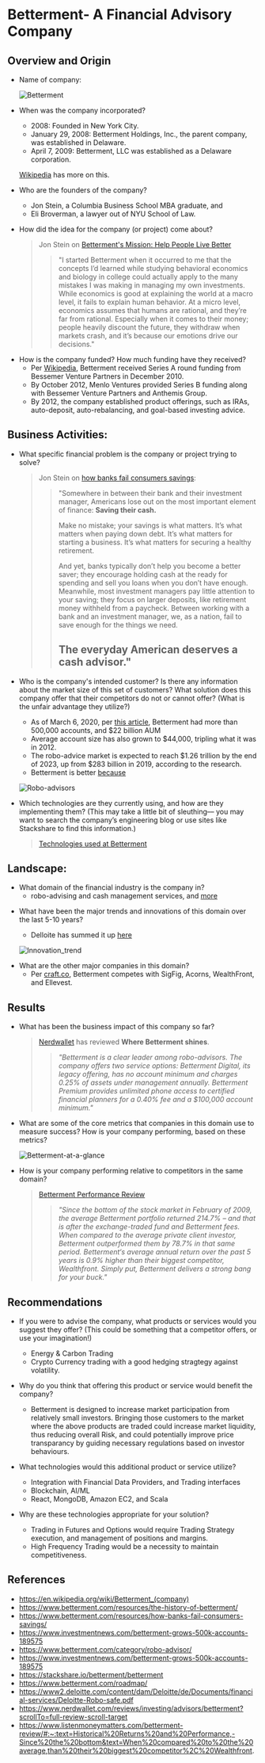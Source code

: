 # Betterment- A Financial Advisory Company

## Overview and Origin

* Name of company: 

    ![Betterment](Betterment.png)


* When was the company incorporated?
    - 2008: Founded in New York City.
    - January 29, 2008: Betterment Holdings, Inc., the parent company, was established in Delaware.
    - April 7, 2009: Betterment, LLC was established as a Delaware corporation.

    [Wikipedia][11] has more on this.

[11]: <https://en.wikipedia.org/wiki/Betterment_(company)> "Wiki"

* Who are the founders of the company?
    - Jon Stein, a Columbia Business School MBA graduate, and 
    - Eli Broverman, a lawyer out of NYU School of Law.


* How did the idea for the company (or project) come about?
    >Jon Stein on [Betterment's Mission: Help People Live Better][9]
    >
    >>"I started Betterment when it occurred to me that the concepts I’d learned while studying behavioral economics and biology in college could actually apply to the many mistakes I was making in managing my own investments.
    While economics is good at explaining the world at a macro level, it fails to explain human behavior. At a micro level, economics assumes that humans are rational, and they’re far from rational. Especially when it comes to their money; people heavily discount the future, they withdraw when markets crash, and it’s because our emotions drive our decisions."

[9]: <https://www.betterment.com/resources/the-history-of-betterment/> "the-history-of-betterment"

* How is the company funded? How much funding have they received?
    - Per [Wikipedia][11], Betterment received Series A round funding from Bessemer Venture Partners in December 2010. 
    - By October 2012, Menlo Ventures provided Series B funding along with Bessemer Venture Partners and Anthemis Group.
    - By 2012, the company established product offerings, such as IRAs, auto-deposit, auto-rebalancing, and goal-based investing advice.


## Business Activities:

* What specific financial problem is the company or project trying to solve?
    >Jon Stein on [how banks fail consumers savings][10]:
    >
    >>"Somewhere in between their bank and their investment manager, Americans lose out on the most important element of finance: **Saving their cash.**
    >>
    >>Make no mistake; your savings is what matters. It’s what matters when paying down debt. It’s what matters for starting a business. It’s what matters for securing a healthy retirement.
    >>
    >>And yet, banks typically don’t help you become a better saver; they encourage holding cash at the ready for spending and sell you loans when you don’t have enough. Meanwhile, most investment managers pay little attention to your saving; they focus on larger deposits, like retirement money withheld from a paycheck. Between working with a bank and an investment manager, we, as a nation, fail to save enough for the things we need.
    >>
    >>## The everyday American deserves a cash advisor."

[10]: <https://www.betterment.com/resources/how-banks-fail-consumers-savings/> "how-banks-fail-consumers-savings"

* Who is the company's intended customer?  Is there any information about the market size of this set of customers?
What solution does this company offer that their competitors do not or cannot offer? (What is the unfair advantage they utilize?)
    - As of March 6, 2020, per [this article][1], Betterment had more than 500,000 accounts, and $22 billion AUM
    - Average account size has also grown to $44,000, tripling what it was in 2012.
    - The robo-advice market is expected to reach $1.26 trillion by the end of 2023, up from $283 billion in 2019, according to the research.
    - Betterment is better [because][2]

    ![Robo-advisors](Robo-advisors.PNG)


[1]: <https://www.investmentnews.com/betterment-grows-500k-accounts-189575> "Investmentnews"
[2]: <https://www.betterment.com/category/robo-advisor/> "Betterment"


* Which technologies are they currently using, and how are they implementing them? (This may take a little bit of sleuthing–– you may want to search the company’s engineering blog or use sites like Stackshare to find this information.)
    >[Technologies used at Betterment][3]

[3]: <https://stackshare.io/betterment/betterment> "Betterment Tech Stacks"


## Landscape:

* What domain of the financial industry is the company in?
    - robo-advising and cash management services, and [more][4]

[4]: <https://www.betterment.com/roadmap/> "Betterment Product Roadmap"


* What have been the major trends and innovations of this domain over the last 5-10 years?
    - Delloite has summed it up [here][5]

    ![Innovation_trend](Innovation_trend.PNG)

[5]: <https://www2.deloitte.com/content/dam/Deloitte/de/Documents/financial-services/Deloitte-Robo-safe.pdf> "Robo"


* What are the other major companies in this domain?
    - Per [craft.co][6], Betterment competes with SigFig, Acorns, WealthFront, and Ellevest.

[6]: <https://craft.co/betterment/competitors> "Competetion"


## Results

* What has been the business impact of this company so far?
    >[Nerdwallet][7] has reviewed **Where Betterment shines**.
    >
    >>*"Betterment is a clear leader among robo-advisors. The company offers two service options: Betterment Digital, its legacy offering, has no account minimum and charges 0.25% of assets under management annually. Betterment Premium provides unlimited phone access to certified financial planners for a 0.40% fee and a $100,000 account minimum."*

[7]: <https://www.nerdwallet.com/reviews/investing/advisors/betterment?scrollTo=full-review-scroll-targets> "Nerdwallet on betterment"


* What are some of the core metrics that companies in this domain use to measure success? How is your company performing, based on these metrics?

    ![Betterment-at-a-glance](Betterment-at-a-glance.PNG)


* How is your company performing relative to competitors in the same domain?
    >[Betterment Performance Review][8]
    >
    >> *"Since the bottom of the stock market in February of 2009, the average Betterment portfolio returned 214.7% – and that is after the exchange-traded fund and Betterment fees.
    >>When compared to the average private client investor, Betterment outperformed them by 78.7% in that same period.
    >>Betterment‘s average annual return over the past 5 years is 0.9% higher than their biggest competitor, Wealthfront. Simply put, Betterment delivers a strong bang for your buck."*

[8]: <https://www.listenmoneymatters.com/betterment-review/#:~:text=Historical%20Returns%20and%20Performance,-Since%20the%20bottom&text=When%20compared%20to%20the%20average,than%20their%20biggest%20competitor%2C%20Wealthfront.> "Betterment Performance"

## Recommendations

* If you were to advise the company, what products or services would you suggest they offer? (This could be something that a competitor offers, or use your imagination!)
    - Energy & Carbon Trading
    - Crypto Currency trading with a good hedging stragtegy against volatility.


* Why do you think that offering this product or service would benefit the company?
   - Betterment is designed to increase market participation from relatively small investors. Bringing those customers to the market where the above products are traded could increase market liquidity, thus reducing overall Risk, and could potentially improve price transparancy by guiding necessary regulations based on investor behaviours.


* What technologies would this additional product or service utilize?
    - Integration with Financial Data Providers, and Trading interfaces
    - Blockchain, AI/ML    
    - React, MongoDB, Amazon EC2, and Scala


* Why are these technologies appropriate for your solution?
    - Trading in Futures and Options would require Trading Strategy execution, and management of positions and margins.
    - High Frequency Trading would be a necessity to maintain competitiveness.


## References

* https://en.wikipedia.org/wiki/Betterment_(company)
* https://www.betterment.com/resources/the-history-of-betterment/
* https://www.betterment.com/resources/how-banks-fail-consumers-savings/
* https://www.investmentnews.com/betterment-grows-500k-accounts-189575
* https://www.betterment.com/category/robo-advisor/
* https://www.investmentnews.com/betterment-grows-500k-accounts-189575
* https://stackshare.io/betterment/betterment
* https://www.betterment.com/roadmap/
* https://www2.deloitte.com/content/dam/Deloitte/de/Documents/financial-services/Deloitte-Robo-safe.pdf
* https://www.nerdwallet.com/reviews/investing/advisors/betterment?scrollTo=full-review-scroll-target
* https://www.listenmoneymatters.com/betterment-review/#:~:text=Historical%20Returns%20and%20Performance,-Since%20the%20bottom&text=When%20compared%20to%20the%20average,than%20their%20biggest%20competitor%2C%20Wealthfront.
 



